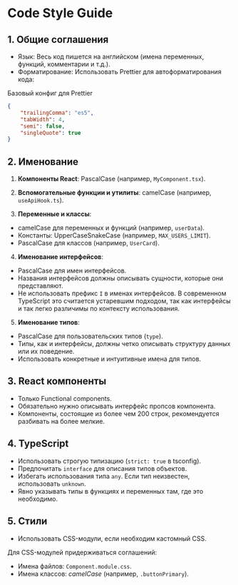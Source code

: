 # Code Style Guide

## 1. Общие соглашения

- Язык: Весь код пишется на английском (имена переменных, функций, комментарии и т.д.).
- Форматирование: Использовать Prettier для автоформатирования кода:

Базовый конфиг для Prettier

```json
{
	"trailingComma": "es5",
	"tabWidth": 4,
	"semi": false,
	"singleQuote": true
}
```

## 2. Именование

1. **Компоненты React**: PascalCase (например, `MyComponent.tsx`).

2. **Вспомогательные функции и утилиты**: camelCase (например, `useApiHook.ts`).

3. **Переменные и классы**:

- camelCase для переменных и функций (например, `userData`).
- Константы: UpperCaseSnakeCase (например, `MAX_USERS_LIMIT`).
- PascalCase для классов (например, `UserCard`).

4. **Именование интерфейсов**:

- PascalCase для имен интерфейсов.
- Названия интерфейсов должны описывать сущности, которые они представляют.
- Не использовать префикс `I` в именах интерфейсов. В современном TypeScript это считается устаревшим подходом, так как интерфейсы и так легко различимы по контексту использования.

5. **Именование типов**:

- PascalCase для пользовательских типов (`type`).
- Типы, как и интерфейсы, должны четко описывать структуру данных или их поведение.
- Использовать конкретные и интуитивные имена для типов.

## 3. React компоненты

- Только Functional components.
- Обязательно нужно описывать интерфейс пропсов компонента.
- Компоненты, состоящие из более чем 200 строк, рекомендуется разбивать на более мелкие.

## 4. TypeScript

- Использовать строгую типизацию (`strict: true` в tsconfig).
- Предпочитать `interface` для описания типов объектов.
- Избегать использования типа `any`. Если тип неизвестен, использовать `unknown`.
- Явно указывать типы в функциях и переменных там, где это необходимо.

## 5. Стили

- Использовать CSS-модули, если необходим кастомный CSS.

Для CSS-модулей придерживаться соглашений:

- Имена файлов: `Component.module.css`.
- Имена классов: _camelCase_ (например, `.buttonPrimary`).
